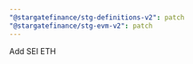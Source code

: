 ```yaml
---
"@stargatefinance/stg-definitions-v2": patch
"@stargatefinance/stg-evm-v2": patch
---
```


Add SEI ETH
